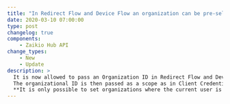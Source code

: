 ```yaml
---
title: "In Redirect Flow and Device Flow an organization can be pre-selected"
date: 2020-03-10 07:00:00
type: post
changelog: true
components:
    - Zaikio Hub API
change_types:
    - New
    - Update
description: >
  It is now allowed to pass an Organization ID in Redirect Flow and Device Flow, so the user does not have to select the organization in Zaikio.<br><br>
  The organizational ID is then passed as a scope as in Client Credentials Flow. For example:<br>`Org/5345a2a-8786-5b46-a1e2-516658fde390.directory.organization.r`<br><br>
  **It is only possible to set organizations where the current user is also the admin.**
---
```

